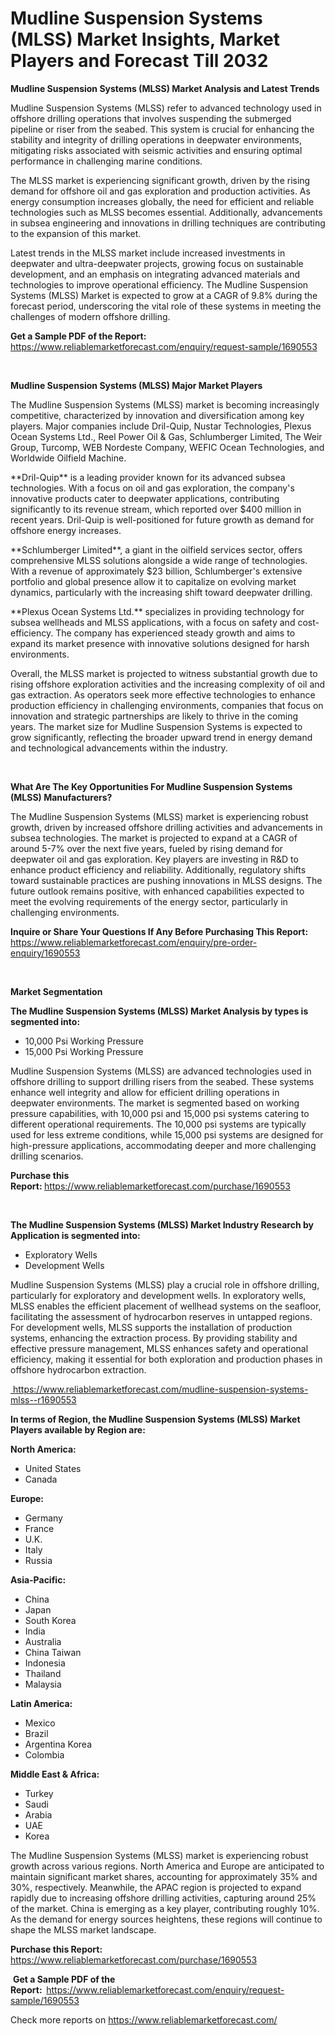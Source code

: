 <p><h1>Mudline Suspension Systems (MLSS) Market Insights, Market Players and Forecast Till 2032</h1></p><p><strong>Mudline Suspension Systems (MLSS) Market Analysis and Latest Trends</strong></p>
<p><p>Mudline Suspension Systems (MLSS) refer to advanced technology used in offshore drilling operations that involves suspending the submerged pipeline or riser from the seabed. This system is crucial for enhancing the stability and integrity of drilling operations in deepwater environments, mitigating risks associated with seismic activities and ensuring optimal performance in challenging marine conditions.</p><p>The MLSS market is experiencing significant growth, driven by the rising demand for offshore oil and gas exploration and production activities. As energy consumption increases globally, the need for efficient and reliable technologies such as MLSS becomes essential. Additionally, advancements in subsea engineering and innovations in drilling techniques are contributing to the expansion of this market.</p><p>Latest trends in the MLSS market include increased investments in deepwater and ultra-deepwater projects, growing focus on sustainable development, and an emphasis on integrating advanced materials and technologies to improve operational efficiency. The Mudline Suspension Systems (MLSS) Market is expected to grow at a CAGR of 9.8% during the forecast period, underscoring the vital role of these systems in meeting the challenges of modern offshore drilling.</p></p>
<p><strong>Get a Sample PDF of the Report:&nbsp;</strong> <a href="https://www.reliablemarketforecast.com/enquiry/request-sample/1690553?utm_campaign=3032&utm_medium=2&utm_source=Github&utm_content=ia&utm_term=26032025&utm_id=mudline-suspension-systems-mlss">https://www.reliablemarketforecast.com/enquiry/request-sample/1690553</a></p>
<p>&nbsp;</p>
<p><strong>Mudline Suspension Systems (MLSS) Major Market Players</strong></p>
<p><p>The Mudline Suspension Systems (MLSS) market is becoming increasingly competitive, characterized by innovation and diversification among key players. Major companies include Dril-Quip, Nustar Technologies, Plexus Ocean Systems Ltd., Reel Power Oil & Gas, Schlumberger Limited, The Weir Group, Turcomp, WEB Nordeste Company, WEFIC Ocean Technologies, and Worldwide Oilfield Machine.</p><p>**Dril-Quip** is a leading provider known for its advanced subsea technologies. With a focus on oil and gas exploration, the company's innovative products cater to deepwater applications, contributing significantly to its revenue stream, which reported over $400 million in recent years. Dril-Quip is well-positioned for future growth as demand for offshore energy increases.</p><p>**Schlumberger Limited**, a giant in the oilfield services sector, offers comprehensive MLSS solutions alongside a wide range of technologies. With a revenue of approximately $23 billion, Schlumberger's extensive portfolio and global presence allow it to capitalize on evolving market dynamics, particularly with the increasing shift toward deepwater drilling.</p><p>**Plexus Ocean Systems Ltd.** specializes in providing technology for subsea wellheads and MLSS applications, with a focus on safety and cost-efficiency. The company has experienced steady growth and aims to expand its market presence with innovative solutions designed for harsh environments.</p><p>Overall, the MLSS market is projected to witness substantial growth due to rising offshore exploration activities and the increasing complexity of oil and gas extraction. As operators seek more effective technologies to enhance production efficiency in challenging environments, companies that focus on innovation and strategic partnerships are likely to thrive in the coming years. The market size for Mudline Suspension Systems is expected to grow significantly, reflecting the broader upward trend in energy demand and technological advancements within the industry.</p></p>
<p>&nbsp;</p>
<p><strong>What Are The Key Opportunities For Mudline Suspension Systems (MLSS) Manufacturers?</strong></p>
<p><p>The Mudline Suspension Systems (MLSS) market is experiencing robust growth, driven by increased offshore drilling activities and advancements in subsea technologies. The market is projected to expand at a CAGR of around 5-7% over the next five years, fueled by rising demand for deepwater oil and gas exploration. Key players are investing in R&D to enhance product efficiency and reliability. Additionally, regulatory shifts toward sustainable practices are pushing innovations in MLSS designs. The future outlook remains positive, with enhanced capabilities expected to meet the evolving requirements of the energy sector, particularly in challenging environments.</p></p>
<p><strong>Inquire or Share Your Questions If Any Before Purchasing This Report:</strong> <a href="https://www.reliablemarketforecast.com/enquiry/pre-order-enquiry/1690553?utm_campaign=3032&utm_medium=2&utm_source=Github&utm_content=ia&utm_term=26032025&utm_id=mudline-suspension-systems-mlss">https://www.reliablemarketforecast.com/enquiry/pre-order-enquiry/1690553</a></p>
<p>&nbsp;</p>
<p><strong>Market Segmentation</strong></p>
<p><strong>The Mudline Suspension Systems (MLSS) Market Analysis by types is segmented into:</strong></p>
<p><ul><li>10,000 Psi Working Pressure</li><li>15,000 Psi Working Pressure</li></ul></p>
<p><p>Mudline Suspension Systems (MLSS) are advanced technologies used in offshore drilling to support drilling risers from the seabed. These systems enhance well integrity and allow for efficient drilling operations in deepwater environments. The market is segmented based on working pressure capabilities, with 10,000 psi and 15,000 psi systems catering to different operational requirements. The 10,000 psi systems are typically used for less extreme conditions, while 15,000 psi systems are designed for high-pressure applications, accommodating deeper and more challenging drilling scenarios.</p></p>
<p><strong>Purchase this Report:&nbsp;</strong><a href="https://www.reliablemarketforecast.com/purchase/1690553?utm_campaign=3032&utm_medium=2&utm_source=Github&utm_content=ia&utm_term=26032025&utm_id=mudline-suspension-systems-mlss">https://www.reliablemarketforecast.com/purchase/1690553</a></p>
<p>&nbsp;</p>
<p><strong>The Mudline Suspension Systems (MLSS) Market Industry Research by Application is segmented into:</strong></p>
<p><ul><li>Exploratory Wells</li><li>Development Wells</li></ul></p>
<p><p>Mudline Suspension Systems (MLSS) play a crucial role in offshore drilling, particularly for exploratory and development wells. In exploratory wells, MLSS enables the efficient placement of wellhead systems on the seafloor, facilitating the assessment of hydrocarbon reserves in untapped regions. For development wells, MLSS supports the installation of production systems, enhancing the extraction process. By providing stability and effective pressure management, MLSS enhances safety and operational efficiency, making it essential for both exploration and production phases in offshore hydrocarbon extraction.</p></p>
<p><a href="https://www.reliablemarketforecast.com/mudline-suspension-systems-mlss--r1690553?utm_campaign=3032&utm_medium=2&utm_source=Github&utm_content=ia&utm_term=26032025&utm_id=mudline-suspension-systems-mlss">&nbsp;https://www.reliablemarketforecast.com/mudline-suspension-systems-mlss--r1690553</a></p>
<p><strong>In terms of Region, the Mudline Suspension Systems (MLSS) Market Players available by Region are:</strong></p>
<p>
    <p> <strong> North America: </strong>
        <ul>
            <li>United States</li>
            <li>Canada</li>
        </ul>
        </p> 
    <p> <strong> Europe: </strong>
        <ul>
            <li>Germany</li>
            <li>France</li>
            <li>U.K.</li>
            <li>Italy</li>
            <li>Russia</li>
        </ul>
        </p> 
    <p> <strong> Asia-Pacific: </strong>
        <ul>
            <li>China</li>
            <li>Japan</li>
            <li>South Korea</li>
            <li>India</li>
            <li>Australia</li>
            <li>China Taiwan</li>
            <li>Indonesia</li>
            <li>Thailand</li>
            <li>Malaysia</li>
        </ul>
        </p> 
    <p> <strong> Latin America: </strong>
        <ul>
            <li>Mexico</li>
            <li>Brazil</li>
            <li>Argentina Korea</li>
            <li>Colombia</li>
        </ul>
        </p> 
    <p> <strong> Middle East & Africa: </strong>
        <ul>
            <li>Turkey</li>
            <li>Saudi</li>
            <li>Arabia</li>
            <li>UAE</li>
            <li>Korea</li>
        </ul>
    </p>
    </p>
<p><p>The Mudline Suspension Systems (MLSS) market is experiencing robust growth across various regions. North America and Europe are anticipated to maintain significant market shares, accounting for approximately 35% and 30%, respectively. Meanwhile, the APAC region is projected to expand rapidly due to increasing offshore drilling activities, capturing around 25% of the market. China is emerging as a key player, contributing roughly 10%. As the demand for energy sources heightens, these regions will continue to shape the MLSS market landscape.</p></p>
<p><strong>Purchase this Report: </strong><a href="https://www.reliablemarketforecast.com/purchase/1690553?utm_campaign=3032&utm_medium=2&utm_source=Github&utm_content=ia&utm_term=26032025&utm_id=mudline-suspension-systems-mlss">https://www.reliablemarketforecast.com/purchase/1690553</a></p>
<p>&nbsp;<strong>Get a Sample PDF of the Report:&nbsp;&nbsp;</strong><a href="https://www.reliablemarketforecast.com/enquiry/request-sample/1690553?utm_campaign=3032&utm_medium=2&utm_source=Github&utm_content=ia&utm_term=26032025&utm_id=mudline-suspension-systems-mlss">https://www.reliablemarketforecast.com/enquiry/request-sample/1690553</a></p>
<p><strong></strong></p>
<p>Check more reports on <a href="https://www.reliablemarketforecast.com/?utm_campaign=3032&utm_medium=2&utm_source=Github&utm_content=ia&utm_term=26032025&utm_id=mudline-suspension-systems-mlss">https://www.reliablemarketforecast.com/</a></p>